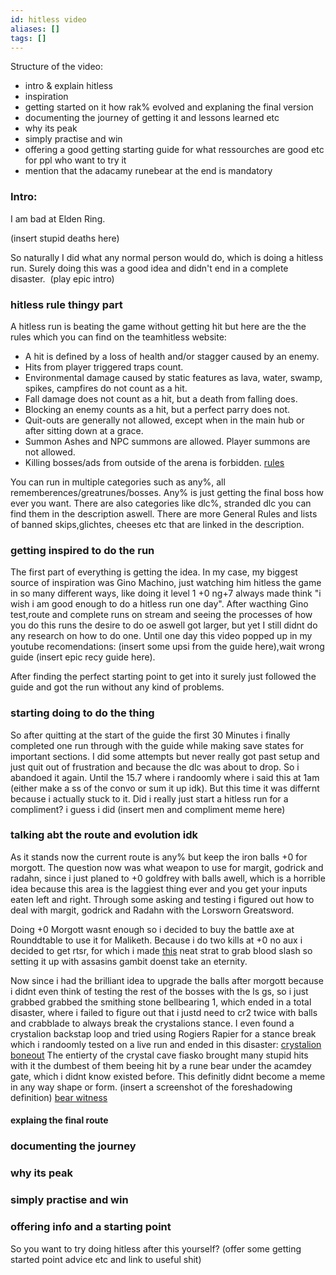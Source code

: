 ```yaml
---
id: hitless video
aliases: []
tags: []
---
```


Structure of the video:
- intro & explain hitless
- inspiration
- getting started on it how rak% evolved and explaning the final version
- documenting the journey of getting it and lessons learned etc
- why its peak
- simply practise and win
- offering a good getting starting guide for what ressourches are good etc for ppl who want to try it 
- mention that the adacamy runebear at the end is mandatory

### Intro:

I am bad at Elden Ring.

(insert stupid deaths here)

So naturally I did what any normal person would do, which is doing a hitless run. Surely doing this was a good idea and didn't end in a complete disaster. 
(play epic intro)
### hitless rule thingy part

A hitless run is beating the game without getting hit but here are the the rules which you can find on the teamhitless website:

- A hit is defined by a loss of health and/or stagger caused by an enemy.
- Hits from player triggered traps count.
- Environmental damage caused by static features as lava, water, swamp, spikes, campfires do not count as a hit.
- Fall damage does not count as a hit, but a death from falling does.
- Blocking an enemy counts as a hit, but a perfect parry does not.
- Quit-outs are generally not allowed, except when in the main hub or after sitting down at a grace.
- Summon Ashes and NPC summons are allowed. Player summons are not allowed.
- Killing bosses/ads from outside of the arena is forbidden.
[rules](https://www.teamhitless.com/games/fromsoftware-games/elden-ring/)

You can run in multiple categories such as any%, all rememberences/greatrunes/bosses. Any% is just getting the final boss how ever you want.
There are also categories like dlc%, stranded dlc you can find them in the description aswell.
There are more General Rules and lists of banned skips,glichtes, cheeses etc that are linked in the description.

### getting inspired to do the run

The first part of everything is getting the idea. In my case, my biggest source of inspiration was Gino Machino, just watching him hitless the game in so many different ways, like doing it level 1 +0 ng+7 always made think "i wish i am good enough to do a hitless run one day". After wacthing Gino test,route and complete runs on stream and seeing the processes of how you do this runs the desire to do oe aswell got larger, but yet I still didnt do any research on how to do one.
Until one day this video popped up in my youtube recomendations: (insert some upsi from the guide here),wait wrong guide (insert epic recy guide here).

After finding the perfect starting point to get into it surely just followed the guide and got the run without any kind of problems.

### starting doing to do the thing

So after quitting at the start of the guide the first 30 Minutes i finally completed one run through with the guide while making save states for important sections. I did some attempts but never really got past setup and just quit out of frustration and because the dlc was about to drop. So i abandoed it again. 
Until the 15.7 where i randoomly where i said this at 1am (either make a ss of the convo or sum it up idk). But this time it was differnt because i actually stuck to it. Did i really just start a hitless run for a compliment? i guess i did (insert men and compliment meme here)

### talking abt the route and evolution idk

As it stands now the current route is any% but keep the iron balls +0 for morgott. The question now was what weapon to use for margit, godrick and radahn, since i just planed to +0 goldfrey with balls awell, which is a horrible idea because this area is the laggiest thing ever and you get your inputs eaten left and right. Through some asking and testing i figured out how to deal with margit, godrick and Radahn with the Lorsworn Greatsword. 

Doing +0 Morgott wasnt enough so i decided to buy the battle axe at Rounddtable to use it for Maliketh.
Because i do two kills at +0 no aux i decided to get rtsr, for which i made [this](https://youtube.com/clip/UgkxiUe4_ZtuptiUHa_1Sag3l8Vj40BcxMRn) neat strat to grab blood slash so setting it up with assasins gambit doenst take an eternity.

Now since i had the brilliant idea to upgrade the balls after morgott because i didnt even think of testing the rest of the bosses with the ls gs, so i just grabbed grabbed the smithing stone bellbearing 1, which ended in a total disaster, where i failed to figure out that i justd need to cr2 twice with balls and crabblade to always break the crystalions stance. I even found a crystalion backstap loop and tried using Rogiers Rapier for a stance break which i randoomly tested on a live run and ended in this disaster: [crystalion boneout](https://www.youtube.com/clip/Ugkxbub1ayZT22DFeFd0OrjHw9yC9T5V3qRx)
The entierty of the crystal cave fiasko brought many stupid hits with it the dumbest of them beeing hit by a rune bear under the acamdey gate, which i didnt know existed before. This definitly didnt become a meme in any way shape or form. (insert a screenshot of the foreshadowing definition) [bear witness](https://clips.twitch.tv/PuzzledArtsyTapir4Head-hkQCleieXHyt0rPH) 

#### explaing the final route

### documenting the journey 

### why its peak

### simply practise and win

### offering info and a starting point

So you want to try doing hitless after this yourself? 
(offer some getting started point advice etc and link to useful shit)

